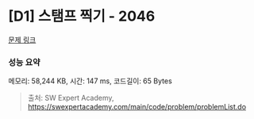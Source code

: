 # [D1] 스탬프 찍기 - 2046 

[문제 링크](https://swexpertacademy.com/main/code/problem/problemDetail.do?contestProbId=AV5QKdT6AyYDFAUq) 

### 성능 요약

메모리: 58,244 KB, 시간: 147 ms, 코드길이: 65 Bytes



> 출처: SW Expert Academy, https://swexpertacademy.com/main/code/problem/problemList.do